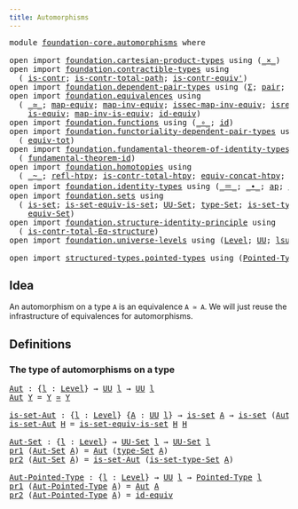 ```yaml
---
title: Automorphisms
---
```


<pre class="Agda"><a id="39" class="Keyword">module</a> <a id="46" href="foundation-core.automorphisms.html" class="Module">foundation-core.automorphisms</a> <a id="76" class="Keyword">where</a>

<a id="83" class="Keyword">open</a> <a id="88" class="Keyword">import</a> <a id="95" href="foundation.cartesian-product-types.html" class="Module">foundation.cartesian-product-types</a> <a id="130" class="Keyword">using</a> <a id="136" class="Symbol">(</a><a id="137" href="foundation-core.cartesian-product-types.html#590" class="Function Operator">_×_</a><a id="140" class="Symbol">)</a>
<a id="142" class="Keyword">open</a> <a id="147" class="Keyword">import</a> <a id="154" href="foundation.contractible-types.html" class="Module">foundation.contractible-types</a> <a id="184" class="Keyword">using</a>
  <a id="192" class="Symbol">(</a> <a id="194" href="foundation-core.contractible-types.html#1006" class="Function">is-contr</a><a id="202" class="Symbol">;</a> <a id="204" href="foundation-core.contractible-types.html#2046" class="Function">is-contr-total-path</a><a id="223" class="Symbol">;</a> <a id="225" href="foundation-core.contractible-types.html#3813" class="Function">is-contr-equiv&#39;</a><a id="240" class="Symbol">)</a>
<a id="242" class="Keyword">open</a> <a id="247" class="Keyword">import</a> <a id="254" href="foundation.dependent-pair-types.html" class="Module">foundation.dependent-pair-types</a> <a id="286" class="Keyword">using</a> <a id="292" class="Symbol">(</a><a id="293" href="foundation-core.dependent-pair-types.html#515" class="Record">Σ</a><a id="294" class="Symbol">;</a> <a id="296" href="foundation-core.dependent-pair-types.html#588" class="InductiveConstructor">pair</a><a id="300" class="Symbol">;</a> <a id="302" href="foundation-core.dependent-pair-types.html#605" class="Field">pr1</a><a id="305" class="Symbol">;</a> <a id="307" href="foundation-core.dependent-pair-types.html#617" class="Field">pr2</a><a id="310" class="Symbol">)</a>
<a id="312" class="Keyword">open</a> <a id="317" class="Keyword">import</a> <a id="324" href="foundation.equivalences.html" class="Module">foundation.equivalences</a> <a id="348" class="Keyword">using</a>
  <a id="356" class="Symbol">(</a> <a id="358" href="foundation-core.equivalences.html#1621" class="Function Operator">_≃_</a><a id="361" class="Symbol">;</a> <a id="363" href="foundation-core.equivalences.html#1821" class="Function">map-equiv</a><a id="372" class="Symbol">;</a> <a id="374" href="foundation-core.equivalences.html#5036" class="Function">map-inv-equiv</a><a id="387" class="Symbol">;</a> <a id="389" href="foundation-core.equivalences.html#5119" class="Function">issec-map-inv-equiv</a><a id="408" class="Symbol">;</a> <a id="410" href="foundation-core.equivalences.html#5251" class="Function">isretr-map-inv-equiv</a><a id="430" class="Symbol">;</a>
    <a id="436" href="foundation-core.equivalences.html#1556" class="Function">is-equiv</a><a id="444" class="Symbol">;</a> <a id="446" href="foundation-core.equivalences.html#4187" class="Function">map-inv-is-equiv</a><a id="462" class="Symbol">;</a> <a id="464" href="foundation-core.equivalences.html#2494" class="Function">id-equiv</a><a id="472" class="Symbol">)</a>
<a id="474" class="Keyword">open</a> <a id="479" class="Keyword">import</a> <a id="486" href="foundation.functions.html" class="Module">foundation.functions</a> <a id="507" class="Keyword">using</a> <a id="513" class="Symbol">(</a><a id="514" href="foundation-core.functions.html#420" class="Function Operator">_∘_</a><a id="517" class="Symbol">;</a> <a id="519" href="foundation-core.functions.html#322" class="Function">id</a><a id="521" class="Symbol">)</a>
<a id="523" class="Keyword">open</a> <a id="528" class="Keyword">import</a> <a id="535" href="foundation.functoriality-dependent-pair-types.html" class="Module">foundation.functoriality-dependent-pair-types</a> <a id="581" class="Keyword">using</a>
  <a id="589" class="Symbol">(</a> <a id="591" href="foundation-core.functoriality-dependent-pair-types.html#7267" class="Function">equiv-tot</a><a id="600" class="Symbol">)</a>
<a id="602" class="Keyword">open</a> <a id="607" class="Keyword">import</a> <a id="614" href="foundation.fundamental-theorem-of-identity-types.html" class="Module">foundation.fundamental-theorem-of-identity-types</a> <a id="663" class="Keyword">using</a>
  <a id="671" class="Symbol">(</a> <a id="673" href="foundation-core.fundamental-theorem-of-identity-types.html#1894" class="Function">fundamental-theorem-id</a><a id="695" class="Symbol">)</a>
<a id="697" class="Keyword">open</a> <a id="702" class="Keyword">import</a> <a id="709" href="foundation.homotopies.html" class="Module">foundation.homotopies</a> <a id="731" class="Keyword">using</a>
  <a id="739" class="Symbol">(</a> <a id="741" href="foundation-core.homotopies.html#1249" class="Function Operator">_~_</a><a id="744" class="Symbol">;</a> <a id="746" href="foundation-core.homotopies.html#1368" class="Function">refl-htpy</a><a id="755" class="Symbol">;</a> <a id="757" href="foundation.homotopies.html#3155" class="Function">is-contr-total-htpy</a><a id="776" class="Symbol">;</a> <a id="778" href="foundation.homotopies.html#6187" class="Function">equiv-concat-htpy</a><a id="795" class="Symbol">;</a> <a id="797" href="foundation-core.homotopies.html#3211" class="Function">right-unit-htpy</a><a id="812" class="Symbol">)</a>
<a id="814" class="Keyword">open</a> <a id="819" class="Keyword">import</a> <a id="826" href="foundation.identity-types.html" class="Module">foundation.identity-types</a> <a id="852" class="Keyword">using</a> <a id="858" class="Symbol">(</a><a id="859" href="foundation-core.identity-types.html#1865" class="Function Operator">_＝_</a><a id="862" class="Symbol">;</a> <a id="864" href="foundation-core.identity-types.html#2425" class="Function Operator">_∙_</a><a id="867" class="Symbol">;</a> <a id="869" href="foundation-core.identity-types.html#4003" class="Function">ap</a><a id="871" class="Symbol">;</a> <a id="873" href="foundation-core.identity-types.html#1820" class="InductiveConstructor">refl</a><a id="877" class="Symbol">;</a> <a id="879" href="foundation-core.identity-types.html#3074" class="Function">right-unit</a><a id="889" class="Symbol">)</a>
<a id="891" class="Keyword">open</a> <a id="896" class="Keyword">import</a> <a id="903" href="foundation.sets.html" class="Module">foundation.sets</a> <a id="919" class="Keyword">using</a>
  <a id="927" class="Symbol">(</a> <a id="929" href="foundation-core.sets.html#1113" class="Function">is-set</a><a id="935" class="Symbol">;</a> <a id="937" href="foundation.sets.html#4942" class="Function">is-set-equiv-is-set</a><a id="956" class="Symbol">;</a> <a id="958" href="foundation-core.sets.html#1190" class="Function">UU-Set</a><a id="964" class="Symbol">;</a> <a id="966" href="foundation-core.sets.html#1304" class="Function">type-Set</a><a id="974" class="Symbol">;</a> <a id="976" href="foundation-core.sets.html#1355" class="Function">is-set-type-Set</a><a id="991" class="Symbol">;</a>
    <a id="997" href="foundation.sets.html#5205" class="Function">equiv-Set</a><a id="1006" class="Symbol">)</a>
<a id="1008" class="Keyword">open</a> <a id="1013" class="Keyword">import</a> <a id="1020" href="foundation.structure-identity-principle.html" class="Module">foundation.structure-identity-principle</a> <a id="1060" class="Keyword">using</a>
  <a id="1068" class="Symbol">(</a> <a id="1070" href="foundation.structure-identity-principle.html#1355" class="Function">is-contr-total-Eq-structure</a><a id="1097" class="Symbol">)</a>
<a id="1099" class="Keyword">open</a> <a id="1104" class="Keyword">import</a> <a id="1111" href="foundation.universe-levels.html" class="Module">foundation.universe-levels</a> <a id="1138" class="Keyword">using</a> <a id="1144" class="Symbol">(</a><a id="1145" href="Agda.Primitive.html#597" class="Postulate">Level</a><a id="1150" class="Symbol">;</a> <a id="1152" href="foundation-core.universe-levels.html#235" class="Primitive">UU</a><a id="1154" class="Symbol">;</a> <a id="1156" href="Agda.Primitive.html#780" class="Primitive">lsuc</a><a id="1160" class="Symbol">;</a> <a id="1162" href="Agda.Primitive.html#810" class="Primitive Operator">_⊔_</a><a id="1165" class="Symbol">)</a>

<a id="1168" class="Keyword">open</a> <a id="1173" class="Keyword">import</a> <a id="1180" href="structured-types.pointed-types.html" class="Module">structured-types.pointed-types</a> <a id="1211" class="Keyword">using</a> <a id="1217" class="Symbol">(</a><a id="1218" href="structured-types.pointed-types.html#383" class="Function">Pointed-Type</a><a id="1230" class="Symbol">)</a>
</pre>
## Idea

An automorphism on a type `A` is an equivalence `A ≃ A`. We will just reuse the infrastructure of equivalences for automorphisms.

## Definitions

### The type of automorphisms on a type

<pre class="Agda"><a id="Aut"></a><a id="1442" href="foundation-core.automorphisms.html#1442" class="Function">Aut</a> <a id="1446" class="Symbol">:</a> <a id="1448" class="Symbol">{</a><a id="1449" href="foundation-core.automorphisms.html#1449" class="Bound">l</a> <a id="1451" class="Symbol">:</a> <a id="1453" href="Agda.Primitive.html#597" class="Postulate">Level</a><a id="1458" class="Symbol">}</a> <a id="1460" class="Symbol">→</a> <a id="1462" href="foundation-core.universe-levels.html#235" class="Primitive">UU</a> <a id="1465" href="foundation-core.automorphisms.html#1449" class="Bound">l</a> <a id="1467" class="Symbol">→</a> <a id="1469" href="foundation-core.universe-levels.html#235" class="Primitive">UU</a> <a id="1472" href="foundation-core.automorphisms.html#1449" class="Bound">l</a>
<a id="1474" href="foundation-core.automorphisms.html#1442" class="Function">Aut</a> <a id="1478" href="foundation-core.automorphisms.html#1478" class="Bound">Y</a> <a id="1480" class="Symbol">=</a> <a id="1482" href="foundation-core.automorphisms.html#1478" class="Bound">Y</a> <a id="1484" href="foundation-core.equivalences.html#1621" class="Function Operator">≃</a> <a id="1486" href="foundation-core.automorphisms.html#1478" class="Bound">Y</a>

<a id="is-set-Aut"></a><a id="1489" href="foundation-core.automorphisms.html#1489" class="Function">is-set-Aut</a> <a id="1500" class="Symbol">:</a> <a id="1502" class="Symbol">{</a><a id="1503" href="foundation-core.automorphisms.html#1503" class="Bound">l</a> <a id="1505" class="Symbol">:</a> <a id="1507" href="Agda.Primitive.html#597" class="Postulate">Level</a><a id="1512" class="Symbol">}</a> <a id="1514" class="Symbol">{</a><a id="1515" href="foundation-core.automorphisms.html#1515" class="Bound">A</a> <a id="1517" class="Symbol">:</a> <a id="1519" href="foundation-core.universe-levels.html#235" class="Primitive">UU</a> <a id="1522" href="foundation-core.automorphisms.html#1503" class="Bound">l</a><a id="1523" class="Symbol">}</a> <a id="1525" class="Symbol">→</a> <a id="1527" href="foundation-core.sets.html#1113" class="Function">is-set</a> <a id="1534" href="foundation-core.automorphisms.html#1515" class="Bound">A</a> <a id="1536" class="Symbol">→</a> <a id="1538" href="foundation-core.sets.html#1113" class="Function">is-set</a> <a id="1545" class="Symbol">(</a><a id="1546" href="foundation-core.automorphisms.html#1442" class="Function">Aut</a> <a id="1550" href="foundation-core.automorphisms.html#1515" class="Bound">A</a><a id="1551" class="Symbol">)</a>
<a id="1553" href="foundation-core.automorphisms.html#1489" class="Function">is-set-Aut</a> <a id="1564" href="foundation-core.automorphisms.html#1564" class="Bound">H</a> <a id="1566" class="Symbol">=</a> <a id="1568" href="foundation.sets.html#4942" class="Function">is-set-equiv-is-set</a> <a id="1588" href="foundation-core.automorphisms.html#1564" class="Bound">H</a> <a id="1590" href="foundation-core.automorphisms.html#1564" class="Bound">H</a>

<a id="Aut-Set"></a><a id="1593" href="foundation-core.automorphisms.html#1593" class="Function">Aut-Set</a> <a id="1601" class="Symbol">:</a> <a id="1603" class="Symbol">{</a><a id="1604" href="foundation-core.automorphisms.html#1604" class="Bound">l</a> <a id="1606" class="Symbol">:</a> <a id="1608" href="Agda.Primitive.html#597" class="Postulate">Level</a><a id="1613" class="Symbol">}</a> <a id="1615" class="Symbol">→</a> <a id="1617" href="foundation-core.sets.html#1190" class="Function">UU-Set</a> <a id="1624" href="foundation-core.automorphisms.html#1604" class="Bound">l</a> <a id="1626" class="Symbol">→</a> <a id="1628" href="foundation-core.sets.html#1190" class="Function">UU-Set</a> <a id="1635" href="foundation-core.automorphisms.html#1604" class="Bound">l</a>
<a id="1637" href="foundation-core.dependent-pair-types.html#605" class="Field">pr1</a> <a id="1641" class="Symbol">(</a><a id="1642" href="foundation-core.automorphisms.html#1593" class="Function">Aut-Set</a> <a id="1650" href="foundation-core.automorphisms.html#1650" class="Bound">A</a><a id="1651" class="Symbol">)</a> <a id="1653" class="Symbol">=</a> <a id="1655" href="foundation-core.automorphisms.html#1442" class="Function">Aut</a> <a id="1659" class="Symbol">(</a><a id="1660" href="foundation-core.sets.html#1304" class="Function">type-Set</a> <a id="1669" href="foundation-core.automorphisms.html#1650" class="Bound">A</a><a id="1670" class="Symbol">)</a>
<a id="1672" href="foundation-core.dependent-pair-types.html#617" class="Field">pr2</a> <a id="1676" class="Symbol">(</a><a id="1677" href="foundation-core.automorphisms.html#1593" class="Function">Aut-Set</a> <a id="1685" href="foundation-core.automorphisms.html#1685" class="Bound">A</a><a id="1686" class="Symbol">)</a> <a id="1688" class="Symbol">=</a> <a id="1690" href="foundation-core.automorphisms.html#1489" class="Function">is-set-Aut</a> <a id="1701" class="Symbol">(</a><a id="1702" href="foundation-core.sets.html#1355" class="Function">is-set-type-Set</a> <a id="1718" href="foundation-core.automorphisms.html#1685" class="Bound">A</a><a id="1719" class="Symbol">)</a>

<a id="Aut-Pointed-Type"></a><a id="1722" href="foundation-core.automorphisms.html#1722" class="Function">Aut-Pointed-Type</a> <a id="1739" class="Symbol">:</a> <a id="1741" class="Symbol">{</a><a id="1742" href="foundation-core.automorphisms.html#1742" class="Bound">l</a> <a id="1744" class="Symbol">:</a> <a id="1746" href="Agda.Primitive.html#597" class="Postulate">Level</a><a id="1751" class="Symbol">}</a> <a id="1753" class="Symbol">→</a> <a id="1755" href="foundation-core.universe-levels.html#235" class="Primitive">UU</a> <a id="1758" href="foundation-core.automorphisms.html#1742" class="Bound">l</a> <a id="1760" class="Symbol">→</a> <a id="1762" href="structured-types.pointed-types.html#383" class="Function">Pointed-Type</a> <a id="1775" href="foundation-core.automorphisms.html#1742" class="Bound">l</a>
<a id="1777" href="foundation-core.dependent-pair-types.html#605" class="Field">pr1</a> <a id="1781" class="Symbol">(</a><a id="1782" href="foundation-core.automorphisms.html#1722" class="Function">Aut-Pointed-Type</a> <a id="1799" href="foundation-core.automorphisms.html#1799" class="Bound">A</a><a id="1800" class="Symbol">)</a> <a id="1802" class="Symbol">=</a> <a id="1804" href="foundation-core.automorphisms.html#1442" class="Function">Aut</a> <a id="1808" href="foundation-core.automorphisms.html#1799" class="Bound">A</a>
<a id="1810" href="foundation-core.dependent-pair-types.html#617" class="Field">pr2</a> <a id="1814" class="Symbol">(</a><a id="1815" href="foundation-core.automorphisms.html#1722" class="Function">Aut-Pointed-Type</a> <a id="1832" href="foundation-core.automorphisms.html#1832" class="Bound">A</a><a id="1833" class="Symbol">)</a> <a id="1835" class="Symbol">=</a> <a id="1837" href="foundation-core.equivalences.html#2494" class="Function">id-equiv</a>
</pre>